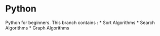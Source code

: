 # Python
Python for beginners. This branch contains :
    * Sort Algorithms
    * Search Algorithms
    * Graph Algorithms
    

